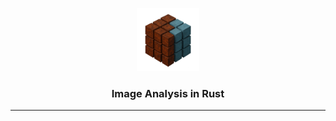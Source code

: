 <p align="center">
  <picture>
    <img alt="oxels" src="assets/images/logo.png" width=20%>
  </picture>
</p>

<h3 align="center">
Image Analysis in Rust
</h3>

----
